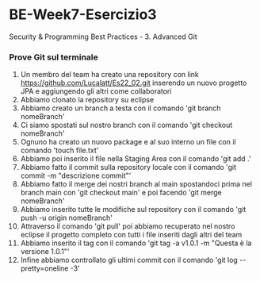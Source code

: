 # BE-Week7-Esercizio3
Security &amp; Programming Best Practices - 3. Advanced Git

### Prove Git sul terminale
  
1. Un membro del team ha creato una repository con link https://github.com/Lucalatt/Es22_02.git inserendo un nuovo progetto JPA e aggiungendo gli altri come collaboratori  
2. Abbiamo clonato la repository su eclipse  
3. Abbiamo creato un branch a testa con il comando 'git branch nomeBranch'  
4. Ci siamo spostati sul nostro branch con il comando 'git checkout nomeBranch'  
5. Ognuno ha creato un nuovo package e al suo interno un file con il comando 'touch file.txt'  
6. Abbiamo poi inserito il file nella Staging Area con il comando 'git add .'  
7. Abbiamo fatto il commit sulla repository locale con il comando 'git commit -m "descrizione commit"'  
8. Abbiamo fatto il merge dei nostri branch al main spostandoci prima nel branch main con 'git checkout main' e poi facendo 'git merge nomeBranch'  
9. Abbiamo inserito tutte le modifiche sul repository con il comando 'git push -u origin nomeBranch'  
10. Attraverso il comando 'git pull' poi abbiamo recuperato nel nostro eclipse il progetto completo con tutti i file inseriti dagli altri del team  
11. Abbiamo inserito il tag con il comando 'git tag -a v1.0.1 -m "Questa è la versione 1.0.1"'  
12. Infine abbiamo controllato gli ultimi commit con il comando 'git log --pretty=oneline -3'  
